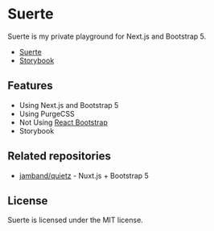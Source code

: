 # Suerte

 Suerte is my private playground for Next.js and Bootstrap 5.

 - [Suerte](https://suerte.vercel.app/)
 - [Storybook](https://6072ecf8d15c7c002158718a-jzesxphwir.chromatic.com/)

## Features

- Using Next.js and Bootstrap 5
- Using PurgeCSS
- Not Using [React Bootstrap](https://react-bootstrap.github.io/)
- Storybook

## Related repositories

- [jamband/quietz](https://github.com/jamband/quietz) - Nuxt.js + Bootstrap 5

## License

Suerte is licensed under the MIT license.
